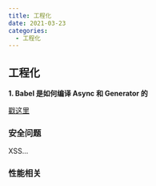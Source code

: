 ```yaml
---
title: 工程化
date: 2021-03-23
categories:
  - 工程化
---
```


## 工程化

**1. Babel 是如何编译 Async 和 Generator 的**

[戳这里](https://libin1991.github.io/2020/02/26/Babel%E6%98%AF%E5%A6%82%E4%BD%95%E7%BC%96%E8%AF%91Async%E5%92%8CGenerator%E7%9A%84/)

### 安全问题

XSS...

### 性能相关
